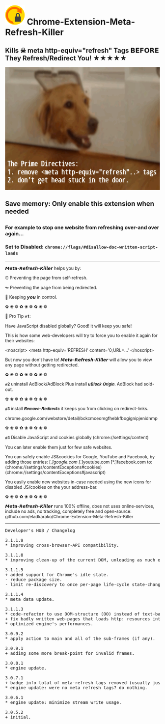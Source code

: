 <h1><img src="resources/icon.png" height="64" width="64"/> Chrome-Extension-Meta-Refresh-Killer</h1>

<h2>Kills ☠︎ meta http-equiv="refresh" Tags 𝗕𝗘𝗙𝗢𝗥𝗘 They Refresh/Redirect You! ★★★★★</h2>

<img width="640" height="400" src="resources/screenshot_1.png"/>

<h2>Save memory: Only enable this extension when needed<h2>
<h3>For example to stop one website from refreshing over-and over again...</h3>

<h3>Set to <strong>Disabled</strong>: <code>chrome://flags/#disallow-doc-written-script-loads</code></h3>

<hr/>
𝙈𝙚𝙩𝙖-𝙍𝙚𝙛𝙧𝙚𝙨𝙝-𝙆𝙞𝙡𝙡𝙚𝙧 helps you by:

⏰︎ Preventing the page from self-refresh.

↬︎ Preventing the page from being redirected.

🙆︎ Keeping 𝙮𝙤𝙪 in control.

✿︎ ❀︎ ❁︎ ✿︎ ❀︎ ❁︎ ✿︎ ❀︎ ❁︎

👔︎ Pro Tip ⧣𝟭: 

Have JavaScript disabled globally?
Good! it will keep you safe!

This is how some web-developers will try to force you to enable it again for their websites:

&lt;noscript&gt;
  &lt;meta&#32;http-equiv&equals;&apos;REFRESH&apos;&#32;content&equals;&apos;0&semi;URL&equals;&period;&period;&period;&apos;
&lt;&sol;noscript&gt;

But now you don't have to!
𝙈𝙚𝙩𝙖-𝙍𝙚𝙛𝙧𝙚𝙨𝙝-𝙆𝙞𝙡𝙡𝙚𝙧 will allow you to view any page without getting redirected.

✿︎ ❀︎ ❁︎ ✿︎ ❀︎ ❁︎ ✿︎ ❀︎ ❁︎

⧣𝟮 uninstall AdBlock/AdBlock Plus
install 𝙪𝘽𝙡𝙤𝙘𝙠 𝙊𝙧𝙞𝙜𝙞𝙣. AdBlock had sold-out.

✿︎ ❀︎ ❁︎ ✿︎ ❀︎ ❁︎ ✿︎ ❀︎ ❁︎

⧣𝟯 install 𝙍𝙚𝙢𝙤𝙫𝙚-𝙍𝙚𝙙𝙞𝙧𝙚𝙘𝙩𝙨
it keeps you from clicking on redirect-links.

chrome.google.com/webstore/detail/bckcmceomgfhebkfbogignipjenidnmp

✿︎ ❀︎ ❁︎ ✿︎ ❀︎ ❁︎ ✿︎ ❀︎ ❁︎

⧣𝟰 Disable JavaScript and cookies globally
(chrome://settings/content)

You can later enable them just for few safe websites.

You can safely enable JS&cookies for Google, YouTube and Facebook, by adding those entries:
[*.]google.com
[*.]youtube.com
[*.]facebook.com
to:
(chrome://settings/contentExceptions#cookies)
(chrome://settings/contentExceptions#javascript)

You easily enable new websites in-case needed using the new icons for disabled JS/cookies on the your address-bar.

✿︎ ❀︎ ❁︎ ✿︎ ❀︎ ❁︎ ✿︎ ❀︎ ❁︎

𝙈𝙚𝙩𝙖-𝙍𝙚𝙛𝙧𝙚𝙨𝙝-𝙆𝙞𝙡𝙡𝙚𝙧 runs 100% offline, does not uses online-services, include no ads, no tracking, completely free and open-source:
github.com/eladkarako/Chrome-Extension-Meta-Refresh-Killer

<hr/>

<pre>
Developer's HUB / Changelog

3.1.1.9
* improving cross-browser-API compatibility.

3.1.1.8
* improving clean-up of the current DOM, unloading as much objects from the global-scope as possible, before loading the "no-redirects" modified HTML, this helps to prevent double objects, when loading SCRIPT elements again... :]

3.1.1.5
+ added support for Chrome's idle state.
- reduce package size.
- limit re-discovery to once per-page life-cycle state-change (load/ready).

3.1.1.4
* meta data update.

3.1.1.3
* code-refactor to use DOM-structure (OO) instead of text-based modifications.
+ fix badly written web-pages that loads http: resources into https: pages (mix-content fix) to avoid warnings.
* optimized engine's performances.

3.0.9.2
* apply action to main and all of the sub-frames (if any).

3.0.9.1
+ adding some more break-point for invalid frames.

3.0.8.1
* engine update.

3.0.7.1
+ badge info total of meta-refresh tags removed (usually just one..)
* engine update: were no meta refresh tags? do nothing.

3.0.6.1
* engine update: minimize stream write usage.

3.0.5.2
+ initial.
</pre>

<!-- <a href="https://paypal.me/e1adkarak0"><img src="https://www.paypalobjects.com/webstatic/mktg/Logo/pp-logo-100px.png" alt="PayPal Donation"></a> -->